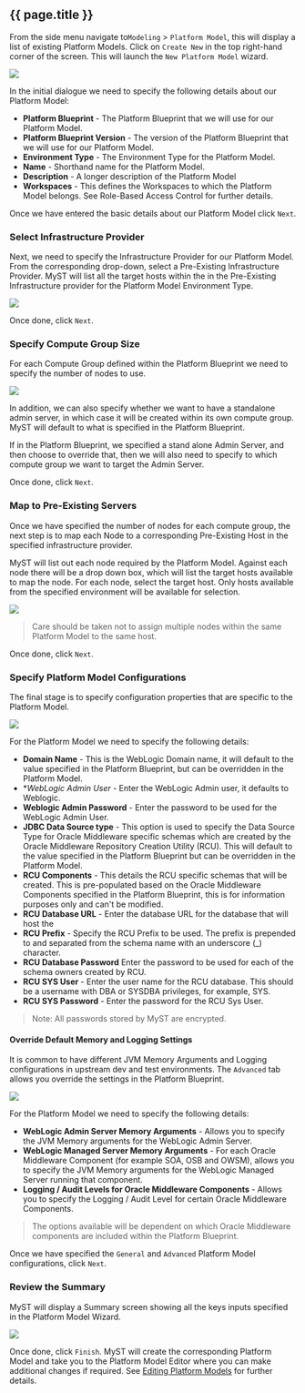 ## {{ page.title }}

From the side menu navigate to`Modeling` > `Platform Model`, this will display a list of existing Platform Models. Click on `Create New` in the top right-hand corner of the screen. This will launch the `New Platform Model` wizard.

![](img/ModelBasic.png)

In the initial dialogue we need to specify the following details about our Platform Model:

* **Platform Blueprint** - The Platform Blueprint that we will use for our Platform Model.
* **Platform Blueprint Version** - The version of the Platform Blueprint that we will use for our Platform Model.
* **Environment Type** - The Environment Type for the Platform Model.
* **Name** - Shorthand name for the Platform Model.
* **Description** - A longer description of the Platform Model
* **Workspaces** - This defines the Workspaces to which the Platform Model belongs. See Role-Based Access Control for further details.

Once we have entered the basic details about our Platform Model click `Next`.

### Select Infrastructure Provider
Next, we need to specify the Infrastructure Provider for our Platform Model. From the corresponding drop-down, select a Pre-Existing Infrastructure Provider. MyST will list all the target hosts within the in the Pre-Existing Infrastructure provider for the Platform Model Environment Type.

![](img/PreModelInfrastructure.png)

Once done, click `Next`.

### Specify Compute Group Size
For each Compute Group defined within the Platform Blueprint we need to specify the number of nodes to use.

![](img/PreModelComputeGroup.png)

In addition, we can also specify whether we want to have a standalone admin server, in which case it will be created within its own compute group. MyST will default to what is specified in the Platform Blueprint.

If in the Platform Blueprint, we specified a stand alone Admin Server, and then choose to override that, then we will also need to specify to which compute group we want to target the Admin Server.

Once done, click `Next`.

### Map to Pre-Existing Servers
Once we have specified the number of nodes for each compute group, the next step is to map each Node to a corresponding Pre-Existing Host in the specified infrastructure provider.

MyST will list out each node required by the Platform Model. Against each node there will be a drop down box, which will list the target hosts available to map the node. For each node, select the target host. Only hosts available from the specified environment will be available for selection.

![](img/PreModelInfrastructureMap.png)

> Care should be taken not to assign multiple nodes within the same Platform Model to the same host.

Once done, click `Next`.

### Specify Platform Model Configurations
The final stage is to specify configuration properties that are specific to the Platform Model.

![](img/PreModelConfigureGeneral.png)

For the Platform Model we need to specify the following details:

* **Domain Name** - This is the WebLogic Domain name, it will default to the value specified in the Platform Blueprint, but can be overridden in the Platform Model.
* **WebLogic Admin User* - Enter the WebLogic Admin user, it defaults to Weblogic.
* **Weblogic Admin Password** - Enter the password to be used for the WebLogic Admin User.
* **JDBC Data Source type** - This option is used to specify the Data Source Type for Oracle Middleware specific schemas which are created by the Oracle Middleware Repository Creation Utility (RCU). This will default to the value specified in the Platform Blueprint but can be overridden in the Platform Model.
* **RCU Components** - This details the RCU specific schemas that will be created. This is pre-populated based on the Oracle Middleware Components specified in the Platform Blueprint, this is for information purposes only and can't be modified.
* **RCU Database URL** - Enter the database URL for the database that will host the
* **RCU Prefix** - Specify the RCU Prefix to be used. The prefix is prepended to and separated from the schema name with an underscore (_) character.
* **RCU Database Password** Enter the password to be used for each of the schema owners created by RCU.
* **RCU SYS User** - Enter the user name for the RCU database. This should be a username with DBA or SYSDBA privileges, for example, SYS.
* **RCU SYS Password** - Enter the password for the RCU Sys User.

> Note: All passwords stored by MyST are encrypted.

#### <div id="override">Override Default Memory and Logging Settings</div>
It is common to have different JVM Memory Arguments and Logging configurations in upstream dev and test environments. The `Advanced` tab allows you override the settings in the Platform Blueprint.

![](img/ModelConfigureAdvanced.png)

For the Platform Model we need to specify the following details:

* **WebLogic Admin Server Memory Arguments** - Allows you to specify the JVM Memory arguments for the WebLogic Admin Server.
* **WebLogic Managed Server Memory Arguments** - For each Oracle Middleware Component (for example SOA, OSB and OWSM), allows you to specify the JVM Memory arguments for the WebLogic Managed Server running that component.
* **Logging / Audit Levels for Oracle Middleware Components** - Allows you to specify the Logging / Audit Level for certain Oracle Middleware Components.

> The options available will be dependent on which Oracle Middleware components are included within the Platform Blueprint.

Once we have specified the `General` and `Advanced` Platform Model configurations, click `Next`.

### Review the Summary
MyST will display a Summary screen showing all the keys inputs specified in the Platform Model Wizard.

![](img/PreModelSummary.png)

Once done, click `Finish`. MyST will create the corresponding Platform Model and take you to the Platform Model Editor where you can make additional changes if required. See [Editing Platform Models](/part3/editPlatformBlueprint/editPlatformBlueprint.md) for further details.
